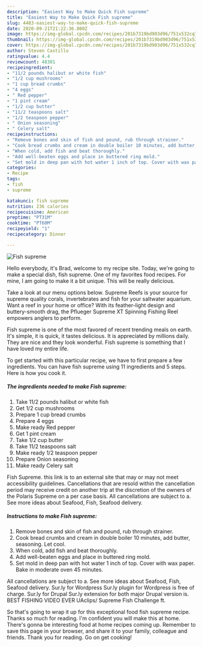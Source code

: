 ```yaml
---
description: "Easiest Way to Make Quick Fish supreme"
title: "Easiest Way to Make Quick Fish supreme"
slug: 4483-easiest-way-to-make-quick-fish-supreme
date: 2020-09-21T21:22:36.800Z
image: https://img-global.cpcdn.com/recipes/201b7319bd903d96/751x532cq70/fish-supreme-recipe-main-photo.jpg
thumbnail: https://img-global.cpcdn.com/recipes/201b7319bd903d96/751x532cq70/fish-supreme-recipe-main-photo.jpg
cover: https://img-global.cpcdn.com/recipes/201b7319bd903d96/751x532cq70/fish-supreme-recipe-main-photo.jpg
author: Steven Castillo
ratingvalue: 4.4
reviewcount: 48301
recipeingredient:
- "11/2 pounds halibut or white fish"
- "1/2 cup mushrooms"
- "1 cup bread crumbs"
- "4 eggs"
- " Red pepper"
- "1 pint cream"
- "1/2 cup butter"
- "11/2 teaspoons salt"
- "1/2 teaspoon pepper"
- " Onion seasoning"
- " Celery salt"
recipeinstructions:
- "Remove bones and skin of fish and pound, rub through strainer."
- "Cook bread crumbs and cream in double boiler 10 minutes, add butter, seasoning. Let cool."
- "When cold, add fish and beat thoroughly."
- "Add well-beaten eggs and place in buttered ring mold."
- "Set mold in deep pan with hot water 1 inch of top. Cover with wax paper. Bake in moderate oven 45 minutes."
categories:
- Recipe
tags:
- fish
- supreme

katakunci: fish supreme 
nutrition: 236 calories
recipecuisine: American
preptime: "PT31M"
cooktime: "PT60M"
recipeyield: "1"
recipecategory: Dinner

---
```



![Fish supreme](https://img-global.cpcdn.com/recipes/201b7319bd903d96/751x532cq70/fish-supreme-recipe-main-photo.jpg)

Hello everybody, it's Brad, welcome to my recipe site. Today, we're going to make a special dish, fish supreme. One of my favorites food recipes. For mine, I am going to make it a bit unique. This will be really delicious.

Take a look at our menu options below. Supreme Reefs is your source for supreme quality corals, invertebrates and fish for your saltwater aquarium. Want a reef in your home or office? With its feather-light design and buttery-smooth drag, the Pflueger Supreme XT Spinning Fishing Reel empowers anglers to perform.

Fish supreme is one of the most favored of recent trending meals on earth. It's simple, it is quick, it tastes delicious. It is appreciated by millions daily. They are nice and they look wonderful. Fish supreme is something that I have loved my entire life.


To get started with this particular recipe, we have to first prepare a few ingredients. You can have fish supreme using 11 ingredients and 5 steps. Here is how you cook it.

<!--inarticleads1-->

##### The ingredients needed to make Fish supreme:

1. Take 11/2 pounds halibut or white fish
1. Get 1/2 cup mushrooms
1. Prepare 1 cup bread crumbs
1. Prepare 4 eggs
1. Make ready  Red pepper
1. Get 1 pint cream
1. Take 1/2 cup butter
1. Take 11/2 teaspoons salt
1. Make ready 1/2 teaspoon pepper
1. Prepare  Onion seasoning
1. Make ready  Celery salt


Fish Supreme. this link is to an external site that may or may not meet accessibility guidelines. Cancellations that are resold within the cancellation period may receive credit on another trip at the discretion of the owners of the Polaris Supreme on a per case basis. All cancellations are subject to a. See more ideas about Seafood, Fish, Seafood delivery. 

<!--inarticleads2-->

##### Instructions to make Fish supreme:

1. Remove bones and skin of fish and pound, rub through strainer.
1. Cook bread crumbs and cream in double boiler 10 minutes, add butter, seasoning. Let cool.
1. When cold, add fish and beat thoroughly.
1. Add well-beaten eggs and place in buttered ring mold.
1. Set mold in deep pan with hot water 1 inch of top. Cover with wax paper. Bake in moderate oven 45 minutes.


All cancellations are subject to a. See more ideas about Seafood, Fish, Seafood delivery. Sur.ly for Wordpress Sur.ly plugin for Wordpress is free of charge. Sur.ly for Drupal Sur.ly extension for both major Drupal version is. BEST FISHING VIDEO EVER UAclips/ Supreme Fish Challenge ft. 

So that's going to wrap it up for this exceptional food fish supreme recipe. Thanks so much for reading. I'm confident you will make this at home. There's gonna be interesting food at home recipes coming up. Remember to save this page in your browser, and share it to your family, colleague and friends. Thank you for reading. Go on get cooking!
